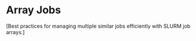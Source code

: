 # Array Jobs

[Best practices for managing multiple similar jobs efficiently with SLURM job arrays.]